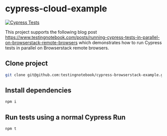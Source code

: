 # cypress-cloud-example

[![Cypress Tests](https://github.com/testingnotebook/cypress-browserstack-example/actions/workflows/main.yaml/badge.svg)](https://github.com/testingnotebook/cypress-browserstack-example/actions/workflows/main.yaml)

This project supports the following blog post https://www.testingnotebook.com/posts/running-cypress-tests-in-parallel-on-browserstack-remote-browsers which demonstrates how to run Cypress tests in parallel on Browserstack remote browsers.

## Clone project

```bash
git clone git@github.com:testingnotebook/cypress-browserstack-example.git
```

## Install dependencies

```bash
npm i
```

## Run tests using a normal Cypress Run

```bash
npm t
```

